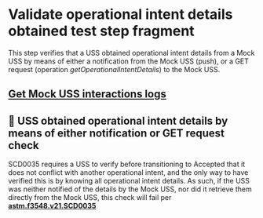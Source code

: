 # Validate operational intent details obtained test step fragment
This step verifies that a USS obtained operational intent details from a Mock USS by means of either a notification from
the Mock USS (push), or a GET request (operation *getOperationalIntentDetails*) to the Mock USS.

## [Get Mock USS interactions logs](../../../../interuss/mock_uss/get_mock_uss_interactions.md)

## 🛑 USS obtained operational intent details by means of either notification or GET request check
SCD0035 requires a USS to verify before transitioning to Accepted that it does not conflict with another operational
intent, and the only way to have verified this is by knowing all operational intent details.
As such, if the USS was neither notified of the details by the Mock USS, nor did it retrieve them directly from the Mock
USS, this check will fail per **[astm.f3548.v21.SCD0035](../../../../../requirements/astm/f3548/v21.md)**
